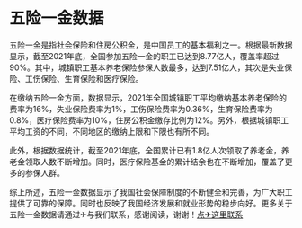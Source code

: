 # 五险一金数据

五险一金是指社会保险和住房公积金，是中国员工的基本福利之一。根据最新数据显示，截至2021年底，全国参加五险一金的职工已达到8.77亿人，覆盖率超过90%。其中，城镇职工基本养老保险参保人数最多，达到7.51亿人，其次是失业保险、工伤保险、生育保险和医疗保险。

在缴纳五险一金方面，数据显示，2021年全国城镇职工平均缴纳基本养老保险的费率为16%，失业保险费率为1%，工伤保险费率为0.36%，生育保险费率为0.8%，医疗保险费率为10%，住房公积金缴存比例为12%。另外，根据城镇职工平均工资的不同，不同地区的缴纳上限和下限也有所不同。

此外，根据数据统计，截至2021年底，全国累计已有1.8亿人次领取了养老金，养老金领取人数不断增加。同时，医疗保险基金的累计结余也在不断增加，覆盖了更多的参保人群。

综上所述，五险一金数据显示了我国社会保障制度的不断健全和完善，为广大职工提供了可靠的保障。同时也反映了我国经济发展和就业形势的稳步向好。更多关于五险一金数据请通过✈与我们联系，感谢阅读，谢谢！[点✈这里联系](https://w.k02.cc)